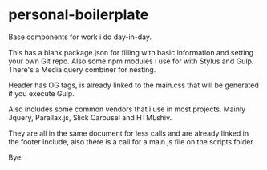 # personal-boilerplate
Base components for work i do day-in-day.


This has a blank package.json for filling with basic information and setting your own Git repo. Also some npm modules i use for
with Stylus and Gulp. There's a Media query combiner for nesting.

Header has OG tags, is already linked to the main.css that will be generated if you execute Gulp.

Also includes some common vendors that i use in most projects. Mainly Jquery, Parallax.js, Slick Carousel and HTMLshiv. 

They are all in the same document for less calls and are already linked in the footer include, also there is a call for a main.js file on
the scripts folder.

Bye.
